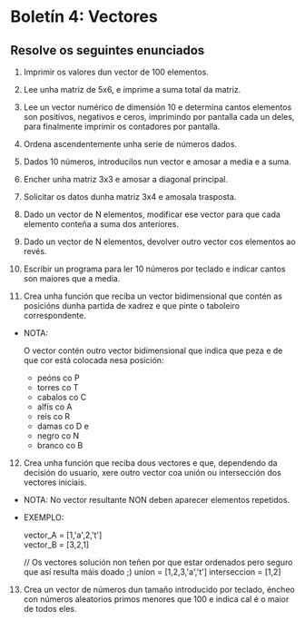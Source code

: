 # Boletín 4: Vectores

## Resolve os seguintes enunciados

1. Imprimir os valores dun vector de 100 elementos.
2. Lee unha matriz de 5x6, e imprime a suma total da matriz.
3. Lee un vector numérico de dimensión 10 e determina cantos elementos son positivos, negativos e ceros, imprimindo por         pantalla cada un deles, para finalmente imprimir os contadores por pantalla.
4. Ordena ascendentemente unha serie de números dados.
5. Dados 10 números, introducilos nun vector e amosar a media e a suma.
6. Encher unha matriz 3x3 e amosar a diagonal principal.
7. Solicitar os datos dunha matriz 3x4 e amosala trasposta.
8. Dado un vector de N elementos, modificar ese vector para que cada elemento conteña a suma dos anteriores.
9. Dado un vector de N elementos, devolver outro vector cos elementos ao revés.
10. Escribir un programa para ler 10 números por teclado e indicar cantos son maiores que a media.

11. Crea unha función que reciba un vector bidimensional que contén as posicións dunha partida de xadrez e que pinte o taboleiro correspondente.

- NOTA:

    O vector contén outro vector bidimensional que indica que peza e de que cor está colocada nesa posición:

  - peóns co P
  - torres co T
  - cabalos co C
  - alfís co A
  - reis co R
  - damas co D
e
  - negro co N
  - branco co B

12. Crea unha función que reciba dous vectores e que, dependendo da decisión do usuario, xere outro vector coa unión ou intersección dos vectores iniciais.

- NOTA: No vector resultante NON deben aparecer elementos repetidos.

- EXEMPLO:

  vector_A = [1,'a',2,'t'] <br>
  vector_B = [3,2,1]

  // Os vectores solución non teñen por que estar ordenados pero seguro que así resulta máis doado ;)
  union = [1,2,3,'a','t']
  interseccion = [1,2]

13. Crea un vector de números dun tamaño introducido por teclado, éncheo con números aleatorios primos menores que 100 e indica cal é o maior de todos eles.
